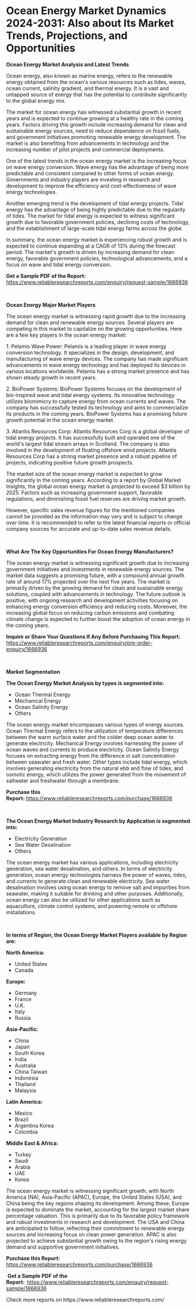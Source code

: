<p><h1>Ocean Energy Market Dynamics 2024-2031: Also about Its Market Trends, Projections, and Opportunities</h1></p><p><strong>Ocean Energy Market Analysis and Latest Trends</strong></p>
<p><p>Ocean energy, also known as marine energy, refers to the renewable energy obtained from the ocean's various resources such as tides, waves, ocean current, salinity gradient, and thermal energy. It is a vast and untapped source of energy that has the potential to contribute significantly to the global energy mix.</p><p>The market for ocean energy has witnessed substantial growth in recent years and is expected to continue growing at a healthy rate in the coming years. Factors driving this growth include increasing demand for clean and sustainable energy sources, need to reduce dependence on fossil fuels, and government initiatives promoting renewable energy development. The market is also benefiting from advancements in technology and the increasing number of pilot projects and commercial deployments.</p><p>One of the latest trends in the ocean energy market is the increasing focus on wave energy conversion. Wave energy has the advantage of being more predictable and consistent compared to other forms of ocean energy. Governments and industry players are investing in research and development to improve the efficiency and cost-effectiveness of wave energy technologies.</p><p>Another emerging trend is the development of tidal energy projects. Tidal energy has the advantage of being highly predictable due to the regularity of tides. The market for tidal energy is expected to witness significant growth due to favorable government policies, declining costs of technology, and the establishment of large-scale tidal energy farms across the globe.</p><p>In summary, the ocean energy market is experiencing robust growth and is expected to continue expanding at a CAGR of 13% during the forecast period. The market's growth is driven by increasing demand for clean energy, favorable government policies, technological advancements, and a focus on wave and tidal energy conversion.</p></p>
<p><strong>Get a Sample PDF of the Report:&nbsp;</strong> <a href="https://www.reliableresearchreports.com/enquiry/request-sample/1666936">https://www.reliableresearchreports.com/enquiry/request-sample/1666936</a></p>
<p>&nbsp;</p>
<p><strong>Ocean Energy Major Market Players</strong></p>
<p><p>The ocean energy market is witnessing rapid growth due to the increasing demand for clean and renewable energy sources. Several players are competing in this market to capitalize on the growing opportunities. Here are a few key players in the ocean energy market:</p><p>1. Pelamis Wave Power: Pelamis is a leading player in wave energy conversion technology. It specializes in the design, development, and manufacturing of wave energy devices. The company has made significant advancements in wave energy technology and has deployed its devices in various locations worldwide. Pelamis has a strong market presence and has shown steady growth in recent years.</p><p>2. BioPower Systems: BioPower Systems focuses on the development of bio-inspired wave and tidal energy systems. Its innovative technology utilizes biomimicry to capture energy from ocean currents and waves. The company has successfully tested its technology and aims to commercialize its products in the coming years. BioPower Systems has a promising future growth potential in the ocean energy market.</p><p>3. Atlantis Resources Corp: Atlantis Resources Corp is a global developer of tidal energy projects. It has successfully built and operated one of the world's largest tidal stream arrays in Scotland. The company is also involved in the development of floating offshore wind projects. Atlantis Resources Corp has a strong market presence and a robust pipeline of projects, indicating positive future growth prospects.</p><p>The market size of the ocean energy market is expected to grow significantly in the coming years. According to a report by Global Market Insights, the global ocean energy market is projected to exceed $3 billion by 2025. Factors such as increasing government support, favorable regulations, and diminishing fossil fuel reserves are driving market growth.</p><p>However, specific sales revenue figures for the mentioned companies cannot be provided as the information may vary and is subject to change over time. It is recommended to refer to the latest financial reports or official company sources for accurate and up-to-date sales revenue details.</p></p>
<p>&nbsp;</p>
<p><strong>What Are The Key Opportunities For Ocean Energy Manufacturers?</strong></p>
<p><p>The ocean energy market is witnessing significant growth due to increasing government initiatives and investments in renewable energy sources. The market data suggests a promising future, with a compound annual growth rate of around 17% projected over the next five years. The market is primarily driven by the growing demand for clean and sustainable energy solutions, coupled with advancements in technology. The future outlook is positive, with ongoing research and development activities focusing on enhancing energy conversion efficiency and reducing costs. Moreover, the increasing global focus on reducing carbon emissions and combating climate change is expected to further boost the adoption of ocean energy in the coming years.</p></p>
<p><strong>Inquire or Share Your Questions If Any Before Purchasing This Report:</strong> <a href="https://www.reliableresearchreports.com/enquiry/pre-order-enquiry/1666936">https://www.reliableresearchreports.com/enquiry/pre-order-enquiry/1666936</a></p>
<p>&nbsp;</p>
<p><strong>Market Segmentation</strong></p>
<p><strong>The Ocean Energy Market Analysis by types is segmented into:</strong></p>
<p><ul><li>Ocean Thermal Energy</li><li>Mechanical Energy</li><li>Ocean Salinity Energy</li><li>Others</li></ul></p>
<p><p>The ocean energy market encompasses various types of energy sources. Ocean Thermal Energy refers to the utilization of temperature differences between the warm surface water and the colder deep ocean water to generate electricity. Mechanical Energy involves harnessing the power of ocean waves and currents to produce electricity. Ocean Salinity Energy focuses on extracting energy from the difference in salt concentration between seawater and fresh water. Other types include tidal energy, which involves generating electricity from the natural ebb and flow of tides, and osmotic energy, which utilizes the power generated from the movement of saltwater and freshwater through a membrane.</p></p>
<p><strong>Purchase this Report:&nbsp;</strong><a href="https://www.reliableresearchreports.com/purchase/1666936">https://www.reliableresearchreports.com/purchase/1666936</a></p>
<p>&nbsp;</p>
<p><strong>The Ocean Energy Market Industry Research by Application is segmented into:</strong></p>
<p><ul><li>Electricity Generation</li><li>Sea Water Desalination</li><li>Others</li></ul></p>
<p><p>The ocean energy market has various applications, including electricity generation, sea water desalination, and others. In terms of electricity generation, ocean energy technologies harness the power of waves, tides, and currents to generate clean and renewable electricity. Sea water desalination involves using ocean energy to remove salt and impurities from seawater, making it suitable for drinking and other purposes. Additionally, ocean energy can also be utilized for other applications such as aquaculture, climate control systems, and powering remote or offshore installations.</p></p>
<p>&nbsp;</p>
<p><strong>In terms of Region, the Ocean Energy Market Players available by Region are:</strong></p>
<p>
    <p> <strong> North America: </strong>
        <ul>
            <li>United States</li>
            <li>Canada</li>
        </ul>
        </p> 
    <p> <strong> Europe: </strong>
        <ul>
            <li>Germany</li>
            <li>France</li>
            <li>U.K.</li>
            <li>Italy</li>
            <li>Russia</li>
        </ul>
        </p> 
    <p> <strong> Asia-Pacific: </strong>
        <ul>
            <li>China</li>
            <li>Japan</li>
            <li>South Korea</li>
            <li>India</li>
            <li>Australia</li>
            <li>China Taiwan</li>
            <li>Indonesia</li>
            <li>Thailand</li>
            <li>Malaysia</li>
        </ul>
        </p> 
    <p> <strong> Latin America: </strong>
        <ul>
            <li>Mexico</li>
            <li>Brazil</li>
            <li>Argentina Korea</li>
            <li>Colombia</li>
        </ul>
        </p> 
    <p> <strong> Middle East & Africa: </strong>
        <ul>
            <li>Turkey</li>
            <li>Saudi</li>
            <li>Arabia</li>
            <li>UAE</li>
            <li>Korea</li>
        </ul>
    </p>
    </p>
<p><p>The ocean energy market is witnessing significant growth, with North America (NA), Asia-Pacific (APAC), Europe, the United States (USA), and China being the key regions shaping its development. Among these, Europe is expected to dominate the market, accounting for the largest market share percentage valuation. This is primarily due to its favorable policy framework and robust investments in research and development. The USA and China are anticipated to follow, reflecting their commitment to renewable energy sources and increasing focus on clean power generation. APAC is also projected to achieve substantial growth owing to the region's rising energy demand and supportive government initiatives.</p></p>
<p><strong>Purchase this Report: </strong><a href="https://www.reliableresearchreports.com/purchase/1666936">https://www.reliableresearchreports.com/purchase/1666936</a></p>
<p>&nbsp;<strong>Get a Sample PDF of the Report:&nbsp;&nbsp;</strong><a href="https://www.reliableresearchreports.com/enquiry/request-sample/1666936">https://www.reliableresearchreports.com/enquiry/request-sample/1666936</a></p>
<p><strong></strong></p>
<p>Check more reports on https://www.reliableresearchreports.com/</p>